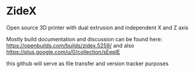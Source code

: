 # ZideX
Open source 3D printer with dual extrusion and independent X and Z axis

Mostly build documentation and discussion can be found here:
https://openbuilds.com/builds/zidex.5259/
and also
https://plus.google.com/u/0/collection/sEepIE

this github will serve as file transfer and version tracker purposes
